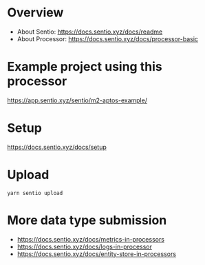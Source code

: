 # Overview
- About Sentio: https://docs.sentio.xyz/docs/readme
- About Processor: https://docs.sentio.xyz/docs/processor-basic

# Example project using this processor
https://app.sentio.xyz/sentio/m2-aptos-example/

# Setup
https://docs.sentio.xyz/docs/setup

# Upload
```
yarn sentio upload
```

# More data type submission
- https://docs.sentio.xyz/docs/metrics-in-processors
- https://docs.sentio.xyz/docs/logs-in-processor
- https://docs.sentio.xyz/docs/entity-store-in-processors

